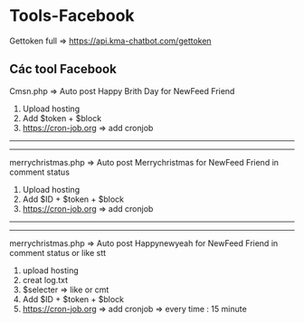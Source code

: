 # Tools-Facebook

Gettoken full  => https://api.kma-chatbot.com/gettoken

Các tool Facebook
----------------------------------
Cmsn.php => Auto post Happy Brith Day for NewFeed Friend
1. Upload hosting
2. Add $token  + $block
3. https://cron-job.org => add cronjob
----------------------------------
----------------------------------
merrychristmas.php => Auto post Merrychristmas for NewFeed Friend in comment status
1. Upload hosting
2. Add $ID + $token  + $block
3. https://cron-job.org => add cronjob
----------------------------------
----------------------------------
merrychristmas.php => Auto post Happynewyeah for NewFeed Friend in comment status or like stt
1. upload hosting
2. creat log.txt
3. $selecter => like or cmt
4. Add $ID + $token + $block
5. https://cron-job.org => add cronjob => every time : 15 minute
